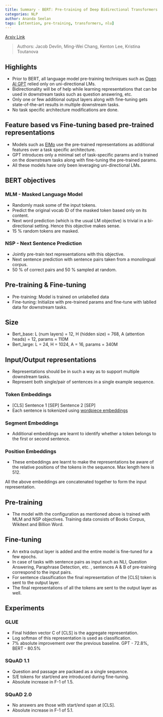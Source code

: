 ```yaml
---
title: Summary - BERT: Pre-training of Deep Bidirectional Transformers for Language Understanding
categories: NLP
author: Ananda Seelan
tags: [attention, pre-training, transformers, nlu]
---
```


[Arxiv Link](https://arxiv.org/abs/1810.04805)
> Authors: Jacob Devlin, Ming-Wei Chang, Kenton Lee, Kristina Toutanova

## Highlights

* Prior to BERT, all language model pre-training techniques such as [Open AI GPT](https://s3-us-west-2.amazonaws.com/openai-assets/research-covers/language-unsupervised/language_understanding_paper.pdf) relied only on uni-directional LMs.
* Bidirectionality will be of help while learning representations that can be used in downstream tasks such as question answering, etc.
* Only one or few additional output layers along with fine-tuning gets state-of-the-art results in multiple downstream tasks.
* No task specific architecture modifications are done.

## Feature based vs Fine-tuning based pre-trained representations

* Models such as [ElMo](https://allennlp.org/elmo) use the pre-trained representations as additional features over a task specific architecture.
* GPT introduces only a minimal set of task-specific params and is trained on the downstream tasks along with fine-tuning the pre-trained params.
* All these models have only been leveraging uni-directional LMs.

## BERT objectives

### MLM - Masked Language Model

* Randomly mask some of the input tokens.
* Predict the original vocab ID of the masked token based only on its content.
* Next word prediction (which is the usual LM objective) is trivial in a bi-directional setting. Hence this objective makes sense.
* 15 % random tokens are masked.

### NSP - Next Sentence Prediction

* Jointly pre-train text representations with this objective.
* Next sentence prediction with sentence pairs taken from a monolingual corpus.
* 50 % of correct pairs and 50 % sampled at random.

## Pre-training & Fine-tuning

* Pre-training: Model is trained on unlabelled data
* Fine-tuning: Initialize with pre-trained params and fine-tune with lablled data for downstream tasks.

## Size

* Bert_base: L (num layers) = 12, H (hidden size) = 768, A (attention heads) = 12, params = 110M
* Bert_large: L = 24, H = 1024, A = 16, params = 340M

## Input/Output representations

* Representations should be in such a way as to support multiple downstream tasks.
* Represent both single/pair of sentences in a single example sequence.

### Token Embeddings

* [CLS] Sentence 1 [SEP] Sentence 2 [SEP]
* Each sentence is tokenized using [wordpiece embeddings](https://github.com/google/sentencepiece)

### Segment Embeddings

* Additional embeddings are learnt to identify whether a token belongs to the first or second sentence.

### Position Embeddings

* These embeddings are learnt to make the representations be aware of the relative positions of the tokens in the sequence. Max length here is 512.

All the above embeddings are concatenated together to form the input representation.

## Pre-training

* The model with the configuration as mentioned above is trained with MLM and NSP objectives. Training data consists of Books Corpus, Wikitext and Billion Word.

## Fine-tuning

* An extra output layer is added and the entire model is fine-tuned for a few epochs.
* In case of tasks with sentence pairs as input such as NLI, Question Answering, Paraphrase Detection, etc. , sentences A & B of pre-training correspond to the input pairs.
* For sentence classification the final representation of the [CLS] token is sent to the output layer.
* The final representations of all the tokens are sent to the output layer as well.

## Experiments

### GLUE

* Final hidden vector C of [CLS] is the aggregate representation.
* Log softmax of this representation is used as classification.
* 7% absolute improvement over the previous baseline. GPT - 72.8%, BERT - 80.5%

### SQuAD 1.1

* Question and passage are packaed as a single sequence.
* S/E tokens for start/end are introduced during fine-tuning.
* Absolute increase in F-1 of 1.5.

### SQuAD 2.0

* No answers are those with start/end span at [CLS].
* Absolute increase in F-1 of 5.1.
